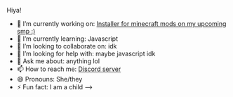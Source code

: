 Hiya!

- 🔭 I’m currently working on: [Installer for minecraft mods on my upcoming smp :)](https://github.com/TechSmp/TechSmpInstaller)
- 🌱 I’m currently learning: Javascript
- 👯 I’m looking to collaborate on: idk
- 🤔 I’m looking for help with: maybe javascript idk
- 💬 Ask me about: anything lol
- 📫 How to reach me: [Discord server](https://discord.gg/QERDJUNFfK)
- 😄 Pronouns: She/they
- ⚡ Fun fact: I am a child
-->
